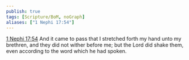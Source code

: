 ```yaml
---
publish: true
tags: [Scripture/BoM, noGraph]
aliases: ["1 Nephi 17:54"]
---
```

[1 Nephi 17:54](https://churchofjesuschrist.org/study/scriptures/bofm/1-ne/17?lang=eng&id=p54#p54) And it came to pass that I stretched forth my hand unto my brethren, and they did not wither before me; but the Lord did shake them, even according to the word which he had spoken.
